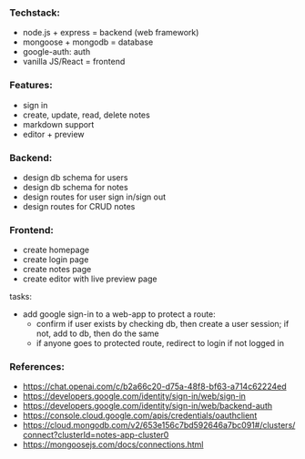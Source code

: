 ### Techstack:
- node.js + express = backend (web framework)
- mongoose + mongodb = database
- google-auth: auth
- vanilla JS/React = frontend

### Features:
- sign in
- create, update, read, delete notes
- markdown support
- editor + preview

### Backend:
- design db schema for users
- design db schema for notes
- design routes for user sign in/sign out
- design routes for CRUD notes

### Frontend:
- create homepage
- create login page
- create notes page
- create editor with live preview page

tasks:
- add google sign-in to a web-app to protect a route:
    - confirm if user exists by checking db, then create a user session; if not, add to db, then do the same
    - if anyone goes to protected route, redirect to login if not logged in

### References:
- https://chat.openai.com/c/b2a66c20-d75a-48f8-bf63-a714c62224ed
- https://developers.google.com/identity/sign-in/web/sign-in
- https://developers.google.com/identity/sign-in/web/backend-auth
- https://console.cloud.google.com/apis/credentials/oauthclient
- https://cloud.mongodb.com/v2/653e156c7bd592646a7bc091#/clusters/connect?clusterId=notes-app-cluster0
- https://mongoosejs.com/docs/connections.html
